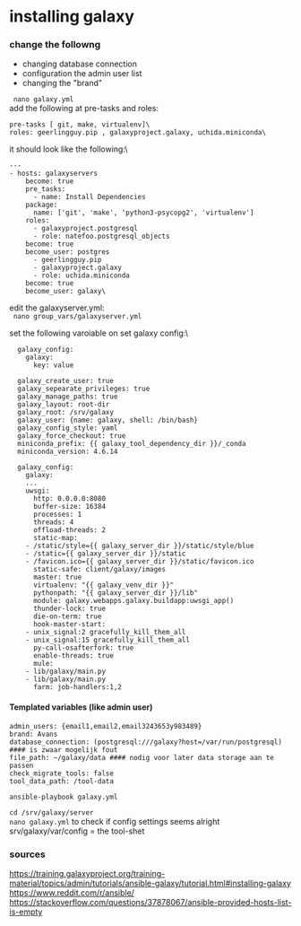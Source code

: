 # installing galaxy


### change the followng
- changing database connection
- configuration the admin user list
- changing the "brand" 
 
`` nano galaxy.yml``\
 add the following at pre-tasks and roles:

    pre-tasks [ git, make, virtualenv]\
    roles: geerlingguy.pip , galaxyproject.galaxy, uchida.miniconda\

it should look like the following:\

    ---
  	- hosts: galaxyservers
	    become: true
	    pre_tasks:
	      - name: Install Dependencies
		package:
		  name: ['git', 'make', 'python3-psycopg2', 'virtualenv']
	    roles:
	      - galaxyproject.postgresql
	      - role: natefoo.postgresql_objects
		become: true
		become_user: postgres
	      - geerlingguy.pip
	      - galaxyproject.galaxy
	      - role: uchida.miniconda
		become: true
		become_user: galaxy\
	  

edit the galaxyserver.yml:\
`` nano group_vars/galaxyserver.yml``

set the following varoiable on set galaxy config:\


	  galaxy_config:
	    galaxy:
	      key: value

	  galaxy_create_user: true
	  galaxy_sepearate_privileges: true
	  galaxy_manage_paths: true
	  galaxy_layout: root-dir
	  galaxy_root: /srv/galaxy
	  galaxy_user: {name: galaxy, shell: /bin/bash}
	  galaxy_config_style: yaml
	  galaxy_force_checkout: true
	  miniconda_prefix: {{ galaxy_tool_dependency_dir }}/_conda
	  miniconda_version: 4.6.14

	  galaxy_config:
	    galaxy:
	    ...
	    uwsgi:
	      http: 0.0.0.0:8080
	      buffer-size: 16384
	      processes: 1
	      threads: 4
	      offload-threads: 2
	      static-map:
		- /static/style={{ galaxy_server_dir }}/static/style/blue
		- /static={{ galaxy_server_dir }}/static
		- /favicon.ico={{ galaxy_server_dir }}/static/favicon.ico
	      static-safe: client/galaxy/images
	      master: true
	      virtualenv: "{{ galaxy_venv_dir }}"
	      pythonpath: "{{ galaxy_server_dir }}/lib"
	      module: galaxy.webapps.galaxy.buildapp:uwsgi_app()
	      thunder-lock: true
	      die-on-term: true
	      hook-master-start:
		- unix_signal:2 gracefully_kill_them_all
		- unix_signal:15 gracefully_kill_them_all
	      py-call-osafterfork: true
	      enable-threads: true
	      mule:
		- lib/galaxy/main.py
		- lib/galaxy/main.py
	      farm: job-handlers:1,2

#### Templated variables (like admin user)
    admin_users: {email1,email2,email3243653y983489}
    brand: Avans
    database_connection: (postgresql:///galaxy?host=/var/run/postgresql) #### is zwaar mogelijk fout
    file_path: ~/galaxy/data #### nodig voor later data storage aan te passen
    check_migrate_tools: false
    tool_data_path: /tool-data



``ansible-playbook galaxy.yml``

``cd /srv/galaxy/server``\
``nano galaxy.yml``  to check if config settings seems alright\
srv/galaxy/var/config = the tool-shet




### sources
https://training.galaxyproject.org/training-material/topics/admin/tutorials/ansible-galaxy/tutorial.html#installing-galaxy
https://www.reddit.com/r/ansible/
https://stackoverflow.com/questions/37878067/ansible-provided-hosts-list-is-empty
